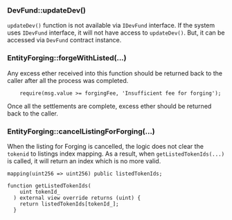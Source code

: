 ### DevFund::updateDev()
`updateDev()` function is not available via `IDevFund` interface. If the system uses `IDevFund` interface, it will not have access to `updateDev()`.  But, it can be accessed via `DevFund` contract instance.

### EntityForging::forgeWithListed(...)
Any excess ether received into this function should be returned back to the caller after all the process was completed.

```solidity
    require(msg.value >= forgingFee, 'Insufficient fee for forging');
```
Once all the settlements are complete, excess ether should be returned back to the caller.

### EntityForging::cancelListingForForging(...)
When the listing for Forging is cancelled, the logic does not clear the `tokenid` to listings index mapping. As a result, when `getListedTokenIds(...)` is called, it will return an index which is no more valid.

```solidity
mapping(uint256 => uint256) public listedTokenIds;

function getListedTokenIds(
    uint tokenId_
  ) external view override returns (uint) {
    return listedTokenIds[tokenId_];
  }
```